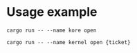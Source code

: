 # Usage example

```terminal
cargo run -- --name kore open
```
```terminal
cargo run -- --name kernel open {ticket}
```